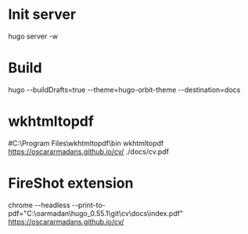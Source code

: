 # Init server
hugo server -w

# Build
hugo --buildDrafts=true --theme=hugo-orbit-theme --destination=docs

# wkhtmltopdf 
#C:\Program Files\wkhtmltopdf\bin
wkhtmltopdf https://oscararmadans.github.io/cv/ ./docs/cv.pdf

# FireShot extension
chrome --headless --print-to-pdf="C:\\oarmadan\\hugo_0.55.1\\git\\cv\\docs\\index.pdf" https://oscararmadans.github.io/cv/

